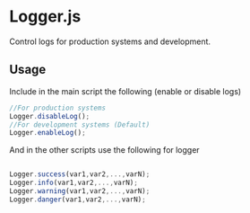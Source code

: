 # Logger.js

Control logs for production systems and development.

## Usage

Include in the main script the following (enable or disable logs)
```javascript
//For production systems
Logger.disableLog();
//For development systems (Default)
Logger.enableLog();
```

And in the other scripts use the following for logger
```javascript

Logger.success(var1,var2,...,varN);
Logger.info(var1,var2,...,varN);
Logger.warning(var1,var2,...,varN);
Logger.danger(var1,var2,...,varN);


```
